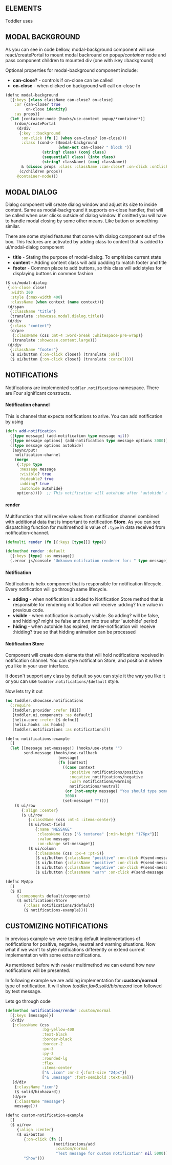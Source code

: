## ELEMENTS
Toddler uses 




## MODAL BACKGROUND

As you can see in code bellow, modal-background component will
use react/createPortal to mount modal backround on popup/*container* 
node and pass component children to mounted div (one with :key ::background)

Optional properties for modal-background component include:

 * **can-close?** - controls if on-close can be called
 * **on-close** - when clicked on background will call on-close fn

<div id="modal-background-example"></div>

```clojure
(defnc modal-background
  [{:keys [class className can-close? on-close]
    :or {can-close? true
         on-close identity}
    :as props}]
  (let [container-node (hooks/use-context popup/*container*)]
    (rdom/createPortal
     (d/div
      {:key ::background
       :on-click (fn [] (when can-close? (on-close)))
       :class (cond-> [$modal-background
                       (when-not can-close? " block ")]
                (string? class) (conj class)
                (sequential? class) (into class)
                (string? className) (conj className))
       & (dissoc props :class :className :can-close? :on-click :onClick)}
      (c/children props))
     @container-node)))
```

## MODAL DIALOG

Dialog component will create dialog window and adjust its 
size to inside content. Same as modal-background it supports 
on-close handler, that will be called when user clicks 
outside of dialog window. If omitted you will have to 
handle modal closing by some other means. Like button or something similar.

There are some styled features that come with dialog 
component out of the box. This features are activated 
by adding class to content that is added to ui/modal-dialog component


 * **title** - Stating the purpose of modal-dialog. To emphisize current state
 * **content** - Adding content class will add padding to match footer and title
 * **footer** - Common place to add buttons, so this 
 class will add styles for displaying buttons in common fashion


<div id="modal-dialog-example"></div>


```clojure
($ ui/modal-dialog
 {:on-close close!
  :width 300
  :style {:max-width 400}
  :className (when context (name context))}
 (d/span
  {:className "title"}
  (translate :showcase.modal.dialog.title))
 (d/div
  {:class "content"}
  (d/pre
   {:className (css :mt-4 :word-break :whitespace-pre-wrap)}
   (translate :showcase.content.large)))
 (d/div
  {:className "footer"}
  ($ ui/button {:on-click close!} (translate :ok))
  ($ ui/button {:on-click close!} (translate :cancel))))
```


## NOTIFICATIONS
Notifications are implemented ```toddler.notifications``` namespace. There are Four
significant constructs.

#### Notification channel
This is channel that expects notifications to arive. You can add notification by using
```clojure
(defn add-notification
  ([type message] (add-notification type message nil))
  ([type message options] (add-notification type message options 3000))
  ([type message options autohide]
   (async/put!
    notification-channel
    (merge
     {:type type
      :message message
      :visible? true
      :hideable? true
      :adding? true
      :autohide autohide}
     options))))  ;; This notification will autohide after 'autohide' ms
```

#### render
Multifunction that will receive values from notification channel combined
with additional data that is important to notification **Store**. As you can see
dispatching function for multimethod is value of ```:type``` in data received from
notification-channel.

```clojure
(defmulti render (fn [{:keys [type]}] type))

(defmethod render :default
  [{:keys [type] :as message}]
  (.error js/console "Unknown notifcation renderer for: " type message))
```

#### Notification
Notification is helix component that is responsible for notification lifecycle. Every
notification will go through same lifecycle.
 * **adding** - when notification is added to Notification Store method that is
 responsible for rendering notification will receive :adding? true value in previous code.
 * **visible** - when notification is actually visible. So adding? will be false, and hidding?
 might be false and turn into true after 'autohide' period
 * **hiding** - when autohide has expired, render-notification will receive :hidding? true
 so that hidding animation can be processed

#### Notification Store
Component will create dom elements that will hold notifications received in notification
channel. You can style notification Store, and position it where you like in your user 
interface. 

It doesn't support any class by default  so you can style it the way you like it or
you can use ```toddler.notifications/$default``` style.


Now lets try it out

<div id="notifications-example"></div>


```clojure
(ns toddler.showcase.notifications
  (:require
   [toddler.provider :refer [UI]]
   [toddler.ui.components :as default]
   [helix.core :refer [$ defnc]]
   [helix.hooks :as hooks]
   [toddler.notifications :as notifications]))

(defnc notifications-example
  []
  (let [[message set-message!] (hooks/use-state "")
        send-message (hooks/use-callback
                       [message]
                       (fn [context]
                         ((case context
                            :positive notifications/positive
                            :negative notifications/negative
                            :warn notifications/warning
                            notifications/neutral)
                          (or (not-empty message) "You should type something in :)")
                          3000)
                         (set-message! "")))]
    ($ ui/row
       {:align :center}
       ($ ui/row
          {:className (css :mt-4 :items-center)}
          ($ ui/text-field
             {:name "MESSAGE"
              :className (css ["& textarea" {:min-height "176px"}])
              :value message
              :on-change set-message!})
          ($ ui/column
             {:className (css :px-4 :pt-5)}
             ($ ui/button {:className "positive" :on-click #(send-message nil)} "Neutral")
             ($ ui/button {:className "positive" :on-click #(send-message :positive)} "Positive")
             ($ ui/button {:className "negative" :on-click #(send-message :negative)} "Negative")
             ($ ui/button {:className "warn" :on-click #(send-message :warn)} "Warning"))))))

(defnc MyApp
  []
  ($ UI
     {:components default/components}
     ($ notifications/Store
        {:class notifications/$default}
        ($ notifications-example))))
```

## CUSTOMIZING NOTIFICATIONS
In previous example we were testing default implementations of notifications
for positive, negative, neutral and warning situations. Now what if we wan't
to style notifications differently or extend current implementation with some
extra notifications.

As mentioned before with ```render``` multimethod we can extend how new notifications
will be presented. 

In following example we are adding implementation for **:custom/normal**
type of notification. It will show *toddler.fav6.solid/biohazard* icon followed by text message.

Lets go through code
```clojure
(defmethod notifications/render :custom/normal
  [{:keys [message]}]
  (d/div
   {:className (css
                :bg-yellow-400
                :text-black
                :border-black
                :border-2
                :px-3
                :py-3
                :rounded-lg
                :flex
                :items-center
                ["& .icon" :mr-2 {:font-size "24px"}]
                ["& .message" :font-semibold :text-sm])}
   (d/div
    {:className "icon"}
    ($ solid/biohazard))
   (d/pre
    {:className "message"}
    message)))

(defnc custom-notification-example
  []
  ($ ui/row
     {:align :center}
     ($ ui/button
        {:on-click (fn []
                     (notifications/add
                      :custom/normal
                      "Test message for custom notification" nil 5000))}
        "Show")))
```
<div id="custom-notification-example"></div>
